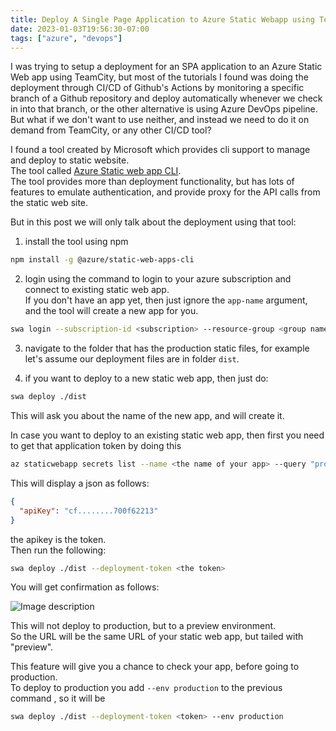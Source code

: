 ```yaml
---
title: Deploy A Single Page Application to Azure Static Webapp using TeamCity, Jenkins or any CI, or command line
date: 2023-01-03T19:56:30-07:00
tags: ["azure", "devops"]
---
```


I was trying to setup a deployment for an SPA application to an Azure Static Web app using TeamCity, but most of the tutorials I found was doing the deployment through CI/CD of Github's Actions by monitoring a specific branch of a Github repository and deploy automatically whenever we check in into that branch, or the other alternative is using Azure DevOps pipeline.
But what if we don't want to use neither, and instead we need to do it on demand from TeamCity, or any other CI/CD tool?

I found a tool created by Microsoft which provides cli support to manage and deploy to static website.  
The tool called [Azure Static web app CLI](https://github.com/Azure/static-web-apps-cli).  
The tool provides more than deployment functionality, but has lots of features to emulate authentication, and provide proxy for the API calls from the static web site.  

But in this post we will only talk about the deployment using that tool:  

1. install the tool using npm 
```bash
npm install -g @azure/static-web-apps-cli
```

2. login using the command to login to your azure subscription and connect to existing static web app.  
If you don't have an app yet, then just ignore the `app-name` argument, and the tool will create a new app for you.

```bash
swa login --subscription-id <subscription> --resource-group <group name> --app-name <the app-name> 
```

3. navigate to the folder that has the production static files, for example let's assume our deployment files are in folder `dist`.  

4. if you want to deploy to a new static web app, then just do:  

```bash
swa deploy ./dist
```
This will ask you about the name of the new app, and will create it.  

In case you want to deploy to an existing static web app, then first you need to get that application token by doing this

```bash
az staticwebapp secrets list --name <the name of your app> --query "properties"
```

This will display a json as follows: 

```json
{
  "apiKey": "cf........700f62213"
}
```
the apikey is the token.  
Then run the following:  

```bash
swa deploy ./dist --deployment-token <the token> 
```

You will get confirmation as follows:

![Image description](https://dev-to-uploads.s3.amazonaws.com/uploads/articles/hed8d7d1jx07or4vj80r.jpg)


This will not deploy to production, but to a preview environment.  
So the URL will be the same URL of your static web app, but tailed with "preview".  

This feature will give you a chance to check your app, before going to production.  
To deploy to production you add `--env production` to the previous command , so it will be

```sh
swa deploy ./dist --deployment-token <token> --env production
```
